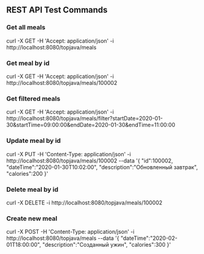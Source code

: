 ## REST API Test Commands
### Get all meals
curl -X GET -H 'Accept: application/json' -i http://localhost:8080/topjava/meals
### Get meal by id
curl -X GET -H 'Accept: application/json' -i http://localhost:8080/topjava/meals/100002
### Get filtered meals
curl -X GET -H 'Accept: application/json' -i http://localhost:8080/topjava/meals/filter?startDate=2020-01-30&startTime=09:00:00&endDate=2020-01-30&endTime=11:00:00
### Update meal by id
curl -X PUT -H 'Content-Type: application/json' -i http://localhost:8080/topjava/meals/100002 --data '{
    "id":100002,
    "dateTime":"2020-01-30T10:02:00",
    "description":"Обновленный завтрак",
    "calories":200
}'
### Delete meal by id
curl -X DELETE -i http://localhost:8080/topjava/meals/100002
### Create new meal
curl -X POST -H 'Content-Type: application/json' -i http://localhost:8080/topjava/meals --data '{
    "dateTime":"2020-02-01T18:00:00",
    "description":"Созданный ужин",
    "calories":300
}'